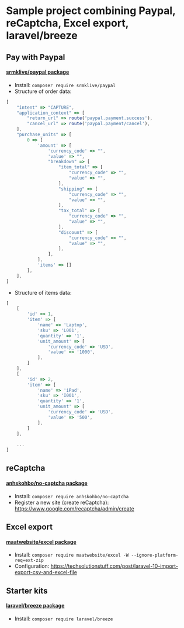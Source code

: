 # Sample project combining Paypal, reCaptcha, Excel export, laravel/breeze

## Pay with Paypal

#### [srmklive/paypal package](https://srmklive.github.io/laravel-paypal/docs.html)
- Install: `composer require srmklive/paypal`
- Structure of order data:
```js
[
    "intent" => "CAPTURE",
    "application_context" => [
        "return_url" => route('paypal.payment.success'),
        "cancel_url" => route('paypal.payment/cancel'),
    ],
    "purchase_units" => [
        0 => [
            'amount' => [
                'currency_code' => "",
                'value' => "",
                "breakdown" => [
                    "item_total" => [
                        "currency_code" => "",
                        "value" => "",
                    ],
                    "shipping" => [
                        "currency_code" => "",
                        "value" => "",
                    ],
                    "tax_total" => [
                        "currency_code" => "",
                        "value" => "",
                    ],
                    "discount" => [
                        "currency_code" => "",
                        "value" => "",
                    ],
                ],
            ],
            'items' => []
        ],
    ],
]
```
- Structure of items data:
```javascript
[
    [
        'id' => 1,
        'item' => [
            'name' => 'Laptop',
            'sku' => 'L001',
            'quantity' => '1',
            'unit_amount' => [
                'currency_code' => 'USD',
                'value' => '1000',
            ],
        ]
    ],
    [
        'id' => 2,
        'item' => [
            'name' => 'iPad',
            'sku' => 'I001',
            'quantity' => '1',
            'unit_amount' => [
                'currency_code' => 'USD',
                'value' => '500',
            ],
        ]
    ],
    
    ...
]
```
## reCaptcha

#### [anhskohbo/no-captcha package](https://github.com/anhskohbo/no-captcha)
- Install: `composer require anhskohbo/no-captcha`
- Register a new site (create reCaptcha): https://www.google.com/recaptcha/admin/create

## Excel export

#### [maatwebsite/excel package](https://docs.laravel-excel.com/3.1/exports/)
- Install: `composer require maatwebsite/excel -W --ignore-platform-req=ext-zip`
- Configuration: https://techsolutionstuff.com/post/laravel-10-import-export-csv-and-excel-file

## Starter kits

#### [laravel/breeze package](https://laravel.com/docs/10.x/starter-kits)
- Install: `composer require laravel/breeze`
